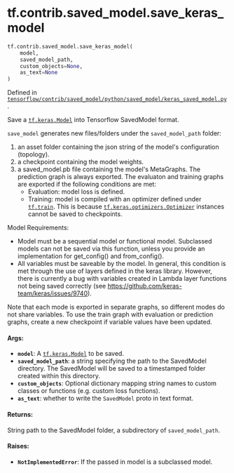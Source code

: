 <div itemscope itemtype="http://developers.google.com/ReferenceObject">
<meta itemprop="name" content="tf.contrib.saved_model.save_keras_model" />
<meta itemprop="path" content="Stable" />
</div>

# tf.contrib.saved_model.save_keras_model

``` python
tf.contrib.saved_model.save_keras_model(
    model,
    saved_model_path,
    custom_objects=None,
    as_text=None
)
```



Defined in [`tensorflow/contrib/saved_model/python/saved_model/keras_saved_model.py`](/code/stable/tensorflow/contrib/saved_model/python/saved_model/keras_saved_model.py).

Save a <a href="../../../tf/keras/models/Model.md"><code>tf.keras.Model</code></a> into Tensorflow SavedModel format.

`save_model` generates new files/folders under the `saved_model_path` folder:
1) an asset folder containing the json string of the model's
   configuration (topology).
2) a checkpoint containing the model weights.
3) a saved_model.pb file containing the model's MetaGraphs. The prediction
   graph is always exported. The evaluaton and training graphs are exported
   if the following conditions are met:
   - Evaluation: model loss is defined.
   - Training: model is compiled with an optimizer defined under <a href="../../../tf/train.md"><code>tf.train</code></a>.
     This is because <a href="../../../tf/keras/optimizers/Optimizer.md"><code>tf.keras.optimizers.Optimizer</code></a> instances cannot be
     saved to checkpoints.

Model Requirements:
- Model must be a sequential model or functional model. Subclassed models can
  not be saved via this function, unless you provide an implementation for
  get_config() and from_config().
- All variables must be saveable by the model. In general, this condition is
  met through the use of layers defined in the keras library. However,
  there is currently a bug with variables created in Lambda layer functions
  not being saved correctly (see
  https://github.com/keras-team/keras/issues/9740).

Note that each mode is exported in separate graphs, so different modes do not
share variables. To use the train graph with evaluation or prediction graphs,
create a new checkpoint if variable values have been updated.

#### Args:

* <b>`model`</b>: A <a href="../../../tf/keras/models/Model.md"><code>tf.keras.Model</code></a> to be saved.
* <b>`saved_model_path`</b>: a string specifying the path to the SavedModel directory.
    The SavedModel will be saved to a timestamped folder created within this
    directory.
* <b>`custom_objects`</b>: Optional dictionary mapping string names to custom classes
    or functions (e.g. custom loss functions).
* <b>`as_text`</b>: whether to write the `SavedModel` proto in text format.


#### Returns:

String path to the SavedModel folder, a subdirectory of `saved_model_path`.


#### Raises:

* <b>`NotImplementedError`</b>: If the passed in model is a subclassed model.
